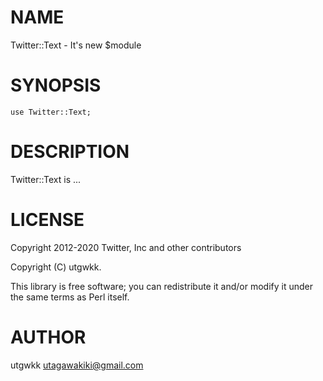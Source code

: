 # NAME

Twitter::Text - It's new $module

# SYNOPSIS

    use Twitter::Text;

# DESCRIPTION

Twitter::Text is ...

# LICENSE

Copyright 2012-2020 Twitter, Inc and other contributors

Copyright (C) utgwkk.

This library is free software; you can redistribute it and/or modify
it under the same terms as Perl itself.

# AUTHOR

utgwkk <utagawakiki@gmail.com>
